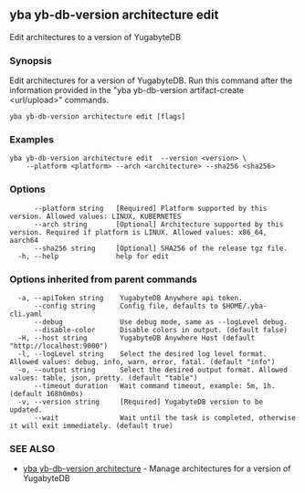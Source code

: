 ## yba yb-db-version architecture edit

Edit architectures to a version of YugabyteDB

### Synopsis

Edit architectures for a version of YugabyteDB. Run this command after the information provided in the "yba yb-db-version artifact-create <url/upload>" commands.

```
yba yb-db-version architecture edit [flags]
```

### Examples

```
yba yb-db-version architecture edit  --version <version> \
	--platform <platform> --arch <architecture> --sha256 <sha256>
```

### Options

```
      --platform string   [Required] Platform supported by this version. Allowed values: LINUX, KUBERNETES
      --arch string       [Optional] Architecture supported by this version. Required if platform is LINUX. Allowed values: x86_64, aarch64
      --sha256 string     [Optional] SHA256 of the release tgz file.
  -h, --help              help for edit
```

### Options inherited from parent commands

```
  -a, --apiToken string    YugabyteDB Anywhere api token.
      --config string      Config file, defaults to $HOME/.yba-cli.yaml
      --debug              Use debug mode, same as --logLevel debug.
      --disable-color      Disable colors in output. (default false)
  -H, --host string        YugabyteDB Anywhere Host (default "http://localhost:9000")
  -l, --logLevel string    Select the desired log level format. Allowed values: debug, info, warn, error, fatal. (default "info")
  -o, --output string      Select the desired output format. Allowed values: table, json, pretty. (default "table")
      --timeout duration   Wait command timeout, example: 5m, 1h. (default 168h0m0s)
  -v, --version string     [Required] YugabyteDB version to be updated.
      --wait               Wait until the task is completed, otherwise it will exit immediately. (default true)
```

### SEE ALSO

* [yba yb-db-version architecture](yba_yb-db-version_architecture.md)	 - Manage architectures for a version of YugabyteDB

